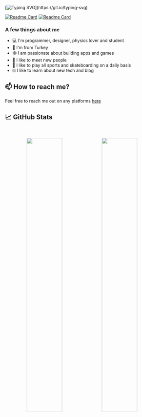 [![Typing SVG](https://readme-typing-svg.herokuapp.com?size=24&width=600&lines=Welcome+To+steetstyle's+GitHub+Profile!)](https://git.io/typing-svg)


[![Readme Card](https://github-readme-stats.vercel.app/api/pin/?username=steetstyle&repo=Girift)](https://github.com/steetstyle/Girift)
[![Readme Card](https://github-readme-stats.vercel.app/api/pin/?username=steetstyle&repo=LearnAsOur)](https://github.com/steetstyle/LearnAsOur)


### A few things about me

- 💻 I'm programmer, designer, physics lover and student
- 📍 I'm from Turkey
- 🕸️ I am passionate about building apps and games
- 🤝 I like to meet new people
- 🎾 I like to play all sports and skateboarding on a daily basis
- 🤓 I like to learn about new tech and blog

## 📫 How to reach me?

Feel free to reach me out on any platforms [here](https://links.avneesh.tech/)

## 📈 GitHub Stats
<br>
<p align="center">
  <img width="48%" src="https://github-readme-stats.vercel.app/api?username=steetstyle&show_icons=true&theme=radical" />
  <img width="48%" src="https://github-readme-streak-stats.herokuapp.com/?user=steetstyle&theme=radical" />
</p>


